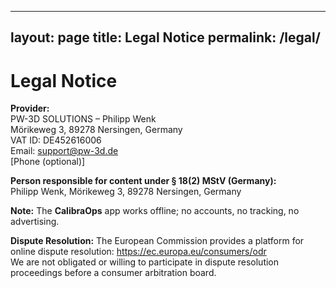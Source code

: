 
---
layout: page
title: Legal Notice
permalink: /legal/
---

# Legal Notice

**Provider:**  
PW-3D SOLUTIONS – Philipp Wenk  
Mörikeweg 3, 89278 Nersingen, Germany  
VAT ID: DE452616006  
Email: [support@pw-3d.de](mailto:support@pw-3d.de)  
[Phone (optional)]

**Person responsible for content under § 18(2) MStV (Germany):**  
Philipp Wenk, Mörikeweg 3, 89278 Nersingen, Germany

**Note:** The **CalibraOps** app works offline; no accounts, no tracking, no advertising.

**Dispute Resolution:** The European Commission provides a platform for online dispute resolution: <https://ec.europa.eu/consumers/odr>  
We are not obligated or willing to participate in dispute resolution proceedings before a consumer arbitration board.
